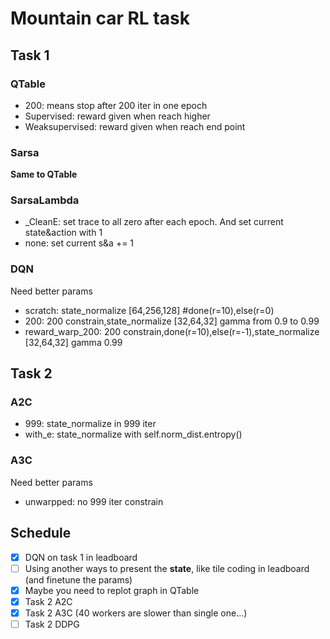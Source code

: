 # Mountain car RL task

## Task 1

### QTable
+ 200: means stop after 200 iter in one epoch
+ Supervised: reward given when reach higher
+ Weaksupervised: reward given when reach end point

### Sarsa
**Same to QTable**

### SarsaLambda
+ _CleanE: set trace to all zero after each epoch. And set current state&action with 1
+ none: set current s&a += 1

### DQN
Need better params
+ scratch: state_normalize [64,256,128]  #done(r=10),else(r=0)
+ 200: 200 constrain,state_normalize [32,64,32] gamma from 0.9 to 0.99
+ reward_warp_200: 200 constrain,done(r=10),else(r=-1),state_normalize [32,64,32] gamma 0.99

## Task 2

### A2C
+ 999: state_normalize in 999 iter
+ with_e: state_normalize with self.norm_dist.entropy() 

### A3C
Need better params
+ unwarpped: no 999 iter constrain


## Schedule

- [x] DQN on task 1 in leadboard
- [ ] Using another ways to present the **state**, like tile coding in leadboard (and finetune the params)
- [x] Maybe you need to replot graph in QTable
- [x] Task 2 A2C
- [x] Task 2 A3C (40 workers are slower than single one...)
- [ ] Task 2 DDPG
